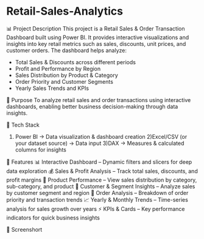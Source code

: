 # Retail-Sales-Analytics
📊 Project Description
This project is a Retail Sales & Order Transaction Dashboard built using Power BI. It provides interactive visualizations and insights into key retail metrics such as sales, discounts, unit prices, and customer orders. The dashboard helps analyze:
* Total Sales & Discounts across different periods
* Profit and Performance by Region
* Sales Distribution by Product & Category
* Order Priority and Customer Segments
* Yearly Sales Trends and KPIs

🔹 Purpose
To analyze retail sales and order transactions using interactive dashboards, enabling better business decision-making through data insights.

🔹 Tech Stack
1) Power BI → Data visualization & dashboard creation
2)Excel/CSV (or your dataset source) → Data input
3)DAX → Measures & calculated columns for insights

🔹 Features
📊 Interactive Dashboard – Dynamic filters and slicers for deep data exploration
💰 Sales & Profit Analysis – Track total sales, discounts, and profit margins
🛒 Product Performance – View sales distribution by category, sub-category, and product
👥 Customer & Segment Insights – Analyze sales by customer segment and region
🚚 Order Analysis – Breakdown of order priority and transaction trends
📈 Yearly & Monthly Trends – Time-series analysis for sales growth over years
⚡ KPIs & Cards – Key performance indicators for quick business insights

🔹 Screenshort
